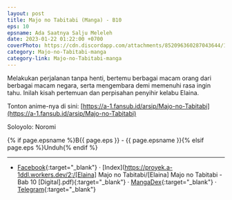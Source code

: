 ```yaml
---
layout: post
title: Majo no Tabitabi (Manga) - B10
eps: 10 
epsname: Ada Saatnya Salju Meleleh
date: 2023-01-22 01:22:00 +0700
coverPhoto: https://cdn.discordapp.com/attachments/852096360287043644/1075786940948942899/bab10.png
category: Majo-no-Tabitabi-manga
category-link: Majo-no-Tabitabi-manga
---
```


Melakukan perjalanan tanpa henti, bertemu berbagai macam orang dari berbagai macam negara, serta mengembara demi memenuhi rasa ingin tahu. Inilah kisah pertemuan dan perpisahan penyihir kelabu Elaina.

Tonton anime-nya di sini: [https://a-1.fansub.id/arsip/Majo-no-Tabitabi](https://a-1.fansub.id/arsip/Majo-no-Tabitabi)

Soloyolo: Noromi

{% if page.epsname %}B{{ page.eps }} - {{ page.epsname }}{% elsif page.eps %}Unduh{% endif %}

---
- [Facebook](https://www.facebook.com/a1fansub/posts/pfbid02nf71i2fW2JyS2XMhnPQ6Bokjm2vL9hxfXmFsB4yYDSY6x7J2741mc6kZ5GkfkJT9l){:target="_blank"} &middot; [Index](https://proyek.a-1ddl.workers.dev/2:/[Elaina] Majo no Tabitabi/[Elaina] Majo no Tabitabi - Bab 10 [Digital].pdf){:target="_blank"} &middot; [MangaDex](https://mangadex.org/chapter/00c30139-8e97-4eca-8a17-4afad565dff0){:target="_blank"} &middot; [Telegram](https://t.me/a1fansubweeklies/228){:target="_blank"}
